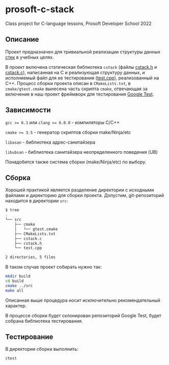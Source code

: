 # prosoft-c-stack
Class project for C-language lessons, Prosoft Developer School 2022

## Описание
Проект предназначен для тривиальной реализации структуры данных [стек](https://neerc.ifmo.ru/wiki/index.php?title=%D0%A1%D1%82%D0%B5%D0%BA) в учебных
целях.

В проект включена статическая библиотека `cstack` (файлы [cstack.h](https://github.com/czertyaka/prosoft-c-stack/blob/master/cstack.h) и
[cstack.c](https://github.com/czertyaka/prosoft-c-stack/blob/master/cstack.c)), написанная на C и реализующая структуру данных, и исполняемый файл
для ее тестирования ([test.cpp](https://github.com/czertyaka/prosoft-c-stack/blob/master/test.cpp)), реализованный на C++. Процесс сборки проекта
описан в `CMakeLists.txt`, в `cmake/gtest.cmake` вынесена часть скрипта `cmake`, отвечающая за включение в наш проект фреймворк для тестирования
[Google Test](https://github.com/google/googletest).

## Зависимости
`gcc >= 6.1` или `clang >= 6.0.0` - компиляторы C/С++

`cmake >= 3.5` - генератор скриптов сборки make/Ninja/etc

`libasan` - библиотека адрес-санитайзера

`libubsan` - библиотека санитайзера неопределенного поведения (UB)

Понадобится также система сборки (make/Ninja/etc) по выбору.

## Сборка
Хорошей практикой является разделение директории с исходными файлами и директорию для сборки проекта. Допустим, git-репозиторий находится в директории
`src`:
```bash
$ tree
.
└── src
    ├── cmake
    │   └── gtest.cmake
    ├── CMakeLists.txt
    ├── cstack.c
    ├── cstack.h
    └── test.cpp

2 directories, 5 files
```
В таком случае проект собирать нужно так:
```bash
mkdir build
cd build
cmake ../src
make all
```
Описанная выше процедура носит исключительно рекомендательный характер.

В процессе сборки будет склонирован репозиторий Google Test, будет собрана библиотека тестирования.

## Тестирование
В директории сборки выполнить:
```bash
ctest
```

